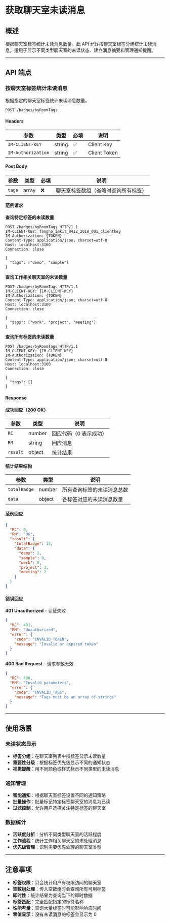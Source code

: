 # 获取聊天室未读消息

## 概述

根据聊天室标签统计未读消息数量。此 API 允许按聊天室标签分组统计未读消息，适用于显示不同类型聊天室的未读状态、建立消息摘要和管理通知提醒。

------

## API 端点

### 按聊天室标签统计未读消息

根据指定的聊天室标签统计未读消息数量。

```http
POST /badges/byRoomTags
```

#### Headers

| 参数               | 类型   | 必填 | 说明           |
| ------------------ | ------ | ---- | -------------- |
| `IM-CLIENT-KEY`    | string | ✅    | Client Key     |
| `IM-Authorization` | string | ✅    | Client Token   |

#### Post Body

| 参数   | 类型   | 必填 | 说明                                    |
| ------ | ------ | ---- | --------------------------------------- |
| `tags` | array  | ❌    | 聊天室标签数组（省略时查询所有标签）    |

#### 范例请求

**查询特定标签的未读数量**

```http
POST /badges/byRoomTags HTTP/1.1
IM-CLIENT-KEY: fangho_imkit_0412_2018_001_clientkey
IM-Authorization: {TOKEN}
Content-Type: application/json; charset=utf-8
Host: localhost:3100
Connection: close

{
  "tags": ["demo", "sample"]
}
```

**查询工作相关聊天室的未读数量**

```http
POST /badges/byRoomTags HTTP/1.1
IM-CLIENT-KEY: {IM-CLIENT-KEY}
IM-Authorization: {TOKEN}
Content-Type: application/json; charset=utf-8
Host: localhost:3100
Connection: close

{
  "tags": ["work", "project", "meeting"]
}
```

**查询所有标签的未读数量**

```http
POST /badges/byRoomTags HTTP/1.1
IM-CLIENT-KEY: {IM-CLIENT-KEY}
IM-Authorization: {TOKEN}
Content-Type: application/json; charset=utf-8
Host: localhost:3100
Connection: close

{
  "tags": []
}
```

#### Response

**成功回应（200 OK）**

| 参数     | 类型   | 说明                   |
| -------- | ------ | ---------------------- |
| `RC`     | number | 回应代码（0 表示成功） |
| `RM`     | string | 回应消息               |
| `result` | object | 统计结果               |

**统计结果结构**

| 参数         | 类型   | 说明                              |
| ------------ | ------ | --------------------------------- |
| `totalBadge` | number | 所有查询标签的未读消息总数        |
| `data`       | object | 各标签对应的未读消息数量          |

#### 范例回应

```json
{
  "RC": 0,
  "RM": "OK",
  "result": {
    "totalBadge": 15,
    "data": {
      "demo": 2,
      "sample": 0,
      "work": 8,
      "project": 3,
      "meeting": 2
    }
  }
}
```

#### 错误回应

**401 Unauthorized** - 认证失败

```json
{
  "RC": 401,
  "RM": "Unauthorized",
  "error": {
    "code": "INVALID_TOKEN",
    "message": "Invalid or expired token"
  }
}
```

**400 Bad Request** - 请求参数无效

```json
{
  "RC": 400,
  "RM": "Invalid parameters",
  "error": {
    "code": "INVALID_TAGS",
    "message": "Tags must be an array of strings"
  }
}
```

------

## 使用场景

### 未读状态显示
- **标签分组**：在聊天室列表中按标签显示未读数量
- **重要性分级**：根据标签优先级显示不同的通知状态
- **视觉提醒**：用不同颜色或样式标示不同类型的未读消息

### 通知管理
- **智能通知**：根据聊天室标签设置不同的通知策略
- **批量操作**：批量标记特定标签聊天室的消息为已读
- **过滤控制**：允许用户选择关注特定标签的聊天室

### 数据统计
- **活跃度分析**：分析不同类型聊天室的活跃程度
- **工作流程**：统计工作相关聊天室的未处理消息
- **优先级管理**：识别需要优先处理的聊天室类型

------

## 注意事项

- **标签权限**：只会统计用户有权限访问的聊天室
- **空数组处理**：传入空数组时会查询所有可用标签
- **即时性**：统计结果为查询当下的即时数据
- **标签匹配**：完全匹配指定的标签名称
- **性能考量**：查询大量标签时可能影响响应时间
- **零值显示**：没有未读消息的标签会显示为 0